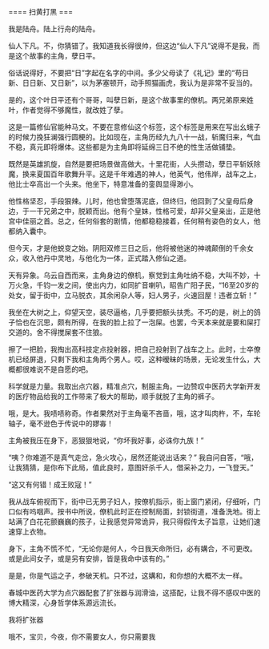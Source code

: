 ==== 扫黄打黑 ===

我是陆舟。陆上行舟的陆舟。

仙人下凡。不，你猜错了。我知道我长得很帅，但这边“仙人下凡”说得不是我，而是这个故事的主角，孽日平。

俗话说得好，不要把“日”字起在名字的中间。多少父母读了《礼记》里的“苟日新、日日新、又日新”，以为茅塞顿开，动手照猫画虎，我认为是非常不妥当的。

是的，这个叶日平还有个哥哥，叫孽日新，是这个故事里的僚机。两兄弟原来姓叶，作者觉得不够魔性，就改姓了孽。

这是一篇修仙官能种马文。不要在意修仙这个标签，这个标签是用来在写出幺蛾子的时候力挽狂澜强行圆梗的。比如现在，主角历经九九八十一战，斩魔归来，气血不稳，真元即将爆体。这些都是为主角即将延绵三日不绝的性生活做铺垫。

既然是英雄凯旋，自然是要把场景做高做大。十里花街，人头攒动，孽日平斩妖除魔，换来夏国百年歌舞升平。这是千年难遇的神人，他英气，他伟岸，战车之上，他比士卒高出一个头来。他坐下，特意准备的銮舆显得渺小。

他性格坚忍，手段狠辣。儿时，他也曾堕落泥底，但终归，他回到了父皇母后身边，于一干兄弟之中，脱颖而出。他有个皇妹，性格可爱，却非父皇亲出，正是他宫中佳丽之首。总之，任何俗套的剧情，他都稳稳接着，任何稍有姿色的女人，他都纳入囊中。

但今天，才是他蜕变之始。阴阳双修三日之后，他将被他迷的神魂颠倒的千余女众，收入他丹中灵地，与他化为一体，正式踏入修仙之道。

天有异象。乌云自西而来，主角身边的僚机，察觉到主角吐纳不稳，大叫不妙，十万火急，千钧一发之间，使出内力，如同扩音喇叭，昭告广阳子民，“16至20岁的处女，留于街中，立马脱衣，其余闲杂人等，妇人男子，火速回屋！违者立斩！”

我坐在大树之上，仰望天空，装尽逼格，几乎要把额头扶秃。不巧的是，树上的鸽子恰也在沉思，颇有所得，在我的脸上拉了一泡屎。也罢，今天本来就是要和屎打交道的。舍不得搅屎套不住狼。

擦了一把脸，我掏出高科技定点投射器，把自己投射到了战车之上。此时，士卒僚机已经屏退，只剩下我和主角两个男人。哎，这种暧昧的场景，无论发生什么，大概都很难说不是自愿的吧。

科学就是力量。我取出点穴器，精准点穴，制服主角。一边赞叹中医药大学新开发的医疗物品给我的工作带来了极大的帮助，顺手就脱了主角的裤子。

哦，是大。我啧啧称奇。作者果然对于主角毫不吝啬，哦，这才叫肉杵，不，车轮轴子，毫不逊色于传说中的嫪毐！

主角被我压在身下，恶狠狠地说，“你坏我好事，必诛你九族！”

“咦？你难道不是真气走岔，急火攻心，居然还能说出话来？” 我自问自答，“哦，让我猜猜，是你布下此局，值此良时，意图奸杀千人，借采补之力，一飞登天。”

“这又有何错！成王败寇！”

我从战车俯视而下，街中已无男子妇人，按僚机指示，街上窗门紧闭，仔细听，门口似有呜咽声。按书中所说，僚机此时正在控制局面，封锁街道，准备洗地。街上站满了白花花颤巍巍的孩子，让我感觉异常诡异，我只得假传太子旨意，让她们速速穿上衣物。

身下，主角不慌不忙，“无论你是何人，今日我天命所归，必有媾合，不可更改。或是此间女子，或是另有安排，皆是我命中该有的。”

是是，你是气运之子，参破天机。只不过，这媾和，和你想的大概不太一样。

春城中医药大学为点穴器配套了扩张器与润滑油，这搭配，让我不得不感叹中医的博大精深，心身哲学体系源远流长。

我将扩张器

哦不，宝贝，今夜，你不需要女人，你只需要我